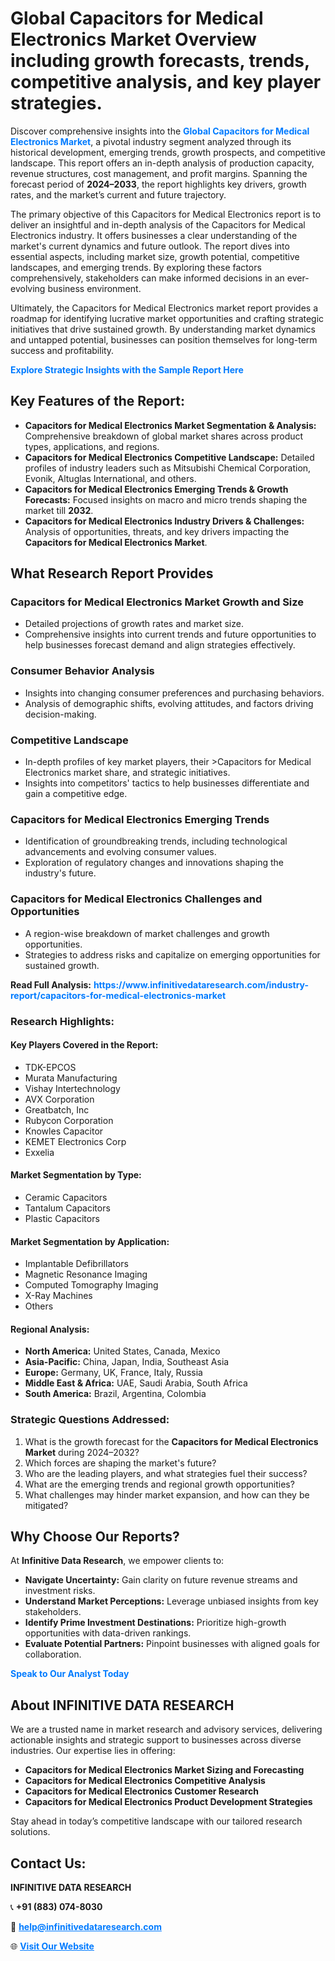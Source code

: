 <h1>Global Capacitors for Medical Electronics Market Overview including growth forecasts, trends, competitive analysis, and key player strategies.</h1>
<p>
Discover comprehensive insights into the 
<a href="https://www.infinitivedataresearch.com/industry-report/capacitors-for-medical-electronics-market" rel="dofollow" style="color: #007BFF; text-decoration: none;"><strong>Global Capacitors for Medical Electronics Market</strong></a>, a pivotal industry segment analyzed through its historical development, emerging trends, growth prospects, and competitive landscape. This report offers an in-depth analysis of production capacity, revenue structures, cost management, and profit margins. Spanning the forecast period of <strong>2024–2033</strong>, the report highlights key drivers, growth rates, and the market’s current and future trajectory.
</p>
<p>
The primary objective of this Capacitors for Medical Electronics report is to deliver an insightful and in-depth analysis of the Capacitors for Medical Electronics industry. It offers businesses a clear understanding of the market's current dynamics and future outlook. The report dives into essential aspects, including market size, growth potential, competitive landscapes, and emerging trends. By exploring these factors comprehensively, stakeholders can make informed decisions in an ever-evolving business environment.
</p>
<p>
Ultimately, the Capacitors for Medical Electronics market report provides a roadmap for identifying lucrative market opportunities and crafting strategic initiatives that drive sustained growth. By understanding market dynamics and untapped potential, businesses can position themselves for long-term success and profitability.
</p>
<p>
<a href="https://www.infinitivedataresearch.com/request-sample/reportId=106481" style="color: #007BFF; text-decoration: none;"><strong>Explore Strategic Insights with the Sample Report Here</strong></a>
</p>

<h2>Key Features of the Report:</h2>
<ul>
<li><strong>Capacitors for Medical Electronics Market Segmentation & Analysis:</strong> Comprehensive breakdown of global market shares across product types, applications, and regions.</li>
<li><strong>Capacitors for Medical Electronics Competitive Landscape:</strong> Detailed profiles of industry leaders such as Mitsubishi Chemical Corporation, Evonik, Altuglas International, and others.</li>
<li><strong>Capacitors for Medical Electronics Emerging Trends & Growth Forecasts:</strong> Focused insights on macro and micro trends shaping the market till <strong>2032</strong>.</li>
<li><strong>Capacitors for Medical Electronics Industry Drivers & Challenges:</strong> Analysis of opportunities, threats, and key drivers impacting the <strong>Capacitors for Medical Electronics Market</strong>.</li>
</ul>

<h2>What Research Report Provides</h2>
<h3>Capacitors for Medical Electronics Market Growth and Size</h3>
<ul>
<li>Detailed projections of growth rates and market size.</li>
<li>Comprehensive insights into current trends and future opportunities to help businesses forecast demand and align strategies effectively.</li>
</ul>

<h3>Consumer Behavior Analysis</h3>
<ul>
<li>Insights into changing consumer preferences and purchasing behaviors.</li>
<li>Analysis of demographic shifts, evolving attitudes, and factors driving decision-making.</li>
</ul>

<h3>Competitive Landscape</h3>
<ul>
<li>In-depth profiles of key market players, their >Capacitors for Medical Electronics market share, and strategic initiatives.</li>
<li>Insights into competitors' tactics to help businesses differentiate and gain a competitive edge.</li>
</ul>

<h3>Capacitors for Medical Electronics Emerging Trends</h3>
<ul>
<li>Identification of groundbreaking trends, including technological advancements and evolving consumer values.</li>
<li>Exploration of regulatory changes and innovations shaping the industry's future.</li>
</ul>

<h3>Capacitors for Medical Electronics Challenges and Opportunities</h3>
<ul>
<li>A region-wise breakdown of market challenges and growth opportunities.</li>
<li>Strategies to address risks and capitalize on emerging opportunities for sustained growth.</li>
</ul>
<p><strong>Read Full Analysis:</strong> <a href="https://www.infinitivedataresearch.com/industry-report/capacitors-for-medical-electronics-market" rel="dofollow" style="color: #007BFF; text-decoration: none;"><strong>https://www.infinitivedataresearch.com/industry-report/capacitors-for-medical-electronics-market</strong></a></p>
<h3>Research Highlights:</h3>
<h4>Key Players Covered in the Report:</h4>
<ul><li>TDK-EPCOS</li><li>Murata Manufacturing</li><li>Vishay Intertechnology</li><li>AVX Corporation</li><li>Greatbatch, Inc</li><li>Rubycon Corporation</li><li>Knowles Capacitor</li><li>KEMET Electronics Corp</li><li>Exxelia</li></ul>
<h4>Market Segmentation by Type:</h4>
<ul><li>Ceramic Capacitors</li><li>Tantalum Capacitors</li><li>Plastic Capacitors</li></ul>
<h4>Market Segmentation by Application:</h4>
<ul><li>Implantable Defibrillators</li><li>Magnetic Resonance Imaging</li><li>Computed Tomography Imaging</li><li>X-Ray Machines</li><li>Others</li></ul>

<h4>Regional Analysis:</h4>
<ul>
<li><strong>North America:</strong> United States, Canada, Mexico</li>
<li><strong>Asia-Pacific:</strong> China, Japan, India, Southeast Asia</li>
<li><strong>Europe:</strong> Germany, UK, France, Italy, Russia</li>
<li><strong>Middle East & Africa:</strong> UAE, Saudi Arabia, South Africa</li>
<li><strong>South America:</strong> Brazil, Argentina, Colombia</li>
</ul>

<h3>Strategic Questions Addressed:</h3>
<ol>
<li>What is the growth forecast for the <strong>Capacitors for Medical Electronics Market</strong> during 2024–2032?</li>
<li>Which forces are shaping the market's future?</li>
<li>Who are the leading players, and what strategies fuel their success?</li>
<li>What are the emerging trends and regional growth opportunities?</li>
<li>What challenges may hinder market expansion, and how can they be mitigated?</li>
</ol>

<h2>Why Choose Our Reports?</h2>
<p>At <strong>Infinitive Data Research</strong>, we empower clients to:</p>
<ul>
<li><strong>Navigate Uncertainty:</strong> Gain clarity on future revenue streams and investment risks.</li>
<li><strong>Understand Market Perceptions:</strong> Leverage unbiased insights from key stakeholders.</li>
<li><strong>Identify Prime Investment Destinations:</strong> Prioritize high-growth opportunities with data-driven rankings.</li>
<li><strong>Evaluate Potential Partners:</strong> Pinpoint businesses with aligned goals for collaboration.</li>
</ul>
<p><a href="https://www.infinitivedataresearch.com/industry-report/capacitors-for-medical-electronics-market" rel="dofollow" style="color: #007BFF; text-decoration: none;"><strong>Speak to Our Analyst Today</strong></a></p>

<h2>About INFINITIVE DATA RESEARCH</h2>
<p>We are a trusted name in market research and advisory services, delivering actionable insights and strategic support to businesses across diverse industries. Our expertise lies in offering:</p>
<ul>
<li><strong>Capacitors for Medical Electronics Market Sizing and Forecasting</strong></li>
<li><strong>Capacitors for Medical Electronics Competitive Analysis</strong></li>
<li><strong>Capacitors for Medical Electronics Customer Research</strong></li>
<li><strong>Capacitors for Medical Electronics Product Development Strategies</strong></li>
</ul>
<p>Stay ahead in today’s competitive landscape with our tailored research solutions.</p>

<h2>Contact Us:</h2>
<p><strong>INFINITIVE DATA RESEARCH</strong></p>
<p>📞 <strong>+91 (883) 074-8030</strong></p>
<p>📧 <strong><a href="mailto:help@infinitivedataresearch.com" style="color: #007BFF;">help@infinitivedataresearch.com</a></strong></p>
<p>🌐 <strong><a href="https://www.infinitivedataresearch.com" rel="dofollow" style="color: #007BFF;">Visit Our Website</a></strong></p>